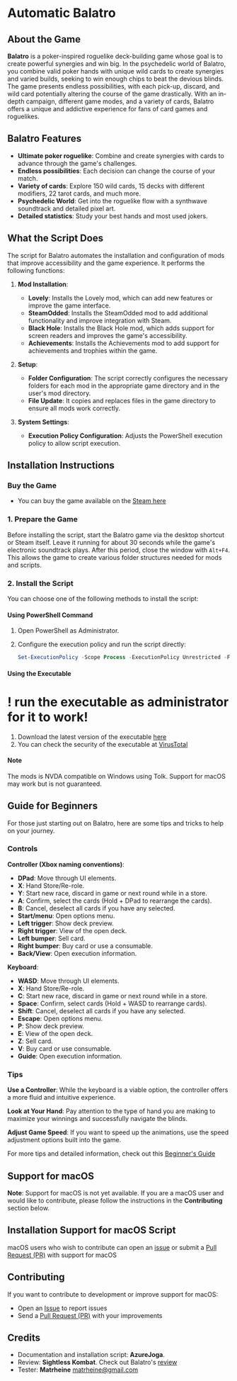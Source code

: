 # Automatic Balatro

## About the Game

**Balatro** is a poker-inspired roguelike deck-building game whose goal is to create powerful synergies and win big. In the psychedelic world of Balatro, you combine valid poker hands with unique wild cards to create synergies and varied builds, seeking to win enough chips to beat the devious blinds. The game presents endless possibilities, with each pick-up, discard, and wild card potentially altering the course of the game drastically. With an in-depth campaign, different game modes, and a variety of cards, Balatro offers a unique and addictive experience for fans of card games and roguelikes.

## Balatro Features

- **Ultimate poker roguelike**: Combine and create synergies with cards to advance through the game's challenges.
- **Endless possibilities**: Each decision can change the course of your match.
- **Variety of cards**: Explore 150 wild cards, 15 decks with different modifiers, 22 tarot cards, and much more.
- **Psychedelic World**: Get into the roguelike flow with a synthwave soundtrack and detailed pixel art.
- **Detailed statistics**: Study your best hands and most used jokers.

## What the Script Does

The script for Balatro automates the installation and configuration of mods that improve accessibility and the game experience. It performs the following functions:

1. **Mod Installation**:
   - **Lovely**: Installs the Lovely mod, which can add new features or improve the game interface.
   - **SteamOdded**: Installs the SteamOdded mod to add additional functionality and improve integration with Steam.
   - **Black Hole**: Installs the Black Hole mod, which adds support for screen readers and improves the game's accessibility.
   - **Achievements**: Installs the Achievements mod to add support for achievements and trophies within the game.

2. **Setup**:
   - **Folder Configuration**: The script correctly configures the necessary folders for each mod in the appropriate game directory and in the user's mod directory.
   - **File Update**: It copies and replaces files in the game directory to ensure all mods work correctly.

3. **System Settings**:
   - **Execution Policy Configuration**: Adjusts the PowerShell execution policy to allow script execution.

## Installation Instructions

### Buy the Game

* You can buy the game available on the [Steam here](https://store.steampowered.com/app/2379780/Balatro/)

### 1. Prepare the Game

Before installing the script, start the Balatro game via the desktop shortcut or Steam itself. Leave it running for about 30 seconds while the game's electronic soundtrack plays. After this period, close the window with `Alt+F4`. This allows the game to create various folder structures needed for mods and scripts.

### 2. Install the Script

You can choose one of the following methods to install the script:

#### Using PowerShell Command

1. Open PowerShell as Administrator.
2. Configure the execution policy and run the script directly:

   ```powershell
   Set-ExecutionPolicy -Scope Process -ExecutionPolicy Unrestricted -Force ; Invoke-Expression (Invoke-WebRequest -Uri "https://github.com/azurejoga/balatro-automatic/raw/master/balatro-automatic.ps1" -UseBasicParsing).Content
   ```

#### Using the Executable
# ! run the executable as administrator for it to work!
1. Download the latest version of the executable [here](https://github.com/azurejoga/balatro-automatic/raw/master/balatro-install.exe)
2. You can check the security of the executable at [VirusTotal](https://www.virustotal.com/gui/file/6a83d830c5fc363a5b0261909d9da1a281c018208c6336e3a84355144b485924?nocache=1)

#### Note

The mods is NVDA compatible on Windows using Tolk. Support for macOS may work but is not guaranteed.

## Guide for Beginners

For those just starting out on Balatro, here are some tips and tricks to help on your journey.

### Controls

**Controller (Xbox naming conventions)**:
- **DPad**: Move through UI elements.
- **X**: Hand Store/Re-role.
- **Y**: Start new race, discard in game or next round while in a store.
- **A**: Confirm, select the cards (Hold + DPad to rearrange the cards).
- **B**: Cancel, deselect all cards if you have any selected.
- **Start/menu**: Open options menu.
- **Left trigger**: Show deck preview.
- **Right trigger**: View of the open deck.
- **Left bumper**: Sell card.
- **Right bumper**: Buy card or use a consumable.
- **Back/View**: Open execution information.

**Keyboard**:
- **WASD**: Move through UI elements.
- **X**: Hand Store/Re-role.
- **C**: Start new race, discard in game or next round while in a store.
- **Space**: Confirm, select cards (Hold + WASD to rearrange cards).
- **Shift**: Cancel, deselect all cards if you have any selected.
- **Escape**: Open options menu.
- **P**: Show deck preview.
- **E**: View of the open deck.
- **Z**: Sell card.
- **V**: Buy card or use consumable.
- **Guide**: Open execution information.

### Tips

**Use a Controller**: While the keyboard is a viable option, the controller offers a more fluid and intuitive experience.

**Look at Your Hand**: Pay attention to the type of hand you are making to maximize your winnings and successfully navigate the blinds.

**Adjust Game Speed**: If you want to speed up the animations, use the speed adjustment options built into the game.

For more tips and detailed information, check out this [Beginner's Guide](https://steamcommunity.com/sharedfiles/filedetails/?id=3166504510)

## Support for macOS

**Note**: Support for macOS is not yet available. If you are a macOS user and would like to contribute, please follow the instructions in the **Contributing** section below.

## Installation Support for macOS Script

macOS users who wish to contribute can open an [issue](https://github.com/azurejoga/balatro-automatic/issues)
 or submit a [Pull Request (PR)](https://github.com/azurejoga/balatro-automatic/pulls) with support for macOS

## Contributing

If you want to contribute to development or improve support for macOS:

- Open an [Issue](https://github.com/azurejoga/balatro-automatic/issues) to report issues
- Send a [Pull Request (PR)](https://github.com/azurejoga/balatro-automatic/pulls) with your improvements

## Credits

- Documentation and installation script: **AzureJoga**.
- Review: **Sightless Kombat**. Check out Balatro's [review](https://reviews.sightlesskombat.com/Bal.shtml)
- Tester: **Matrheine** matrheine@gmail.com
